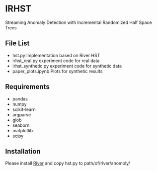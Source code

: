 # IRHST
Streaming Anomaly Detection with Incremental Randomized Half Space Trees
## File List
- hst.py Implementation based on River HST
- irhst_real.py experiment code for real data
- irhst_synthetic.py experiment code for synthetic data
- paper_plots.ipynb Plots for synthetic results

## Requirements
- pandas
- numpy
- scikit-learn
- argparse
- glob
- seaborn
- matplotlib
- scipy

## Installation
Please install [River](https://riverml.xyz/0.15.0/introduction/installation/) and copy hst.py to path/of/river/anomoly/
